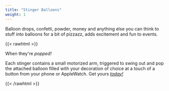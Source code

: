 ```yaml
---
title: "Stinger Balloons"
weight: 1
---
```


Balloon drops, confetti, powder, money and anything else you can think to stuff into balloons for a bit of pizzazz, adds excitement and fun to events.

{{< rawhtml >}}
  <p class="speshal-fancy-custom">
    When they're <em>popped!</em>
  </p>
  <p>
    Each stinger contains a small motorized arm, triggered to swing out and pop the attached balloon filled with your decoration of choice at a touch of a button from your phone or AppleWatch. Get yours <em><a href="#contact">today!</a></em>
  </p>
{{< /rawhtml >}}
